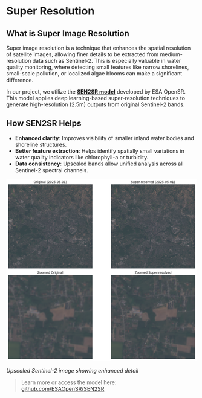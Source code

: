# Super Resolution
## What is Super Image Resolution
Super image resolution is a technique that enhances the spatial resolution of satellite images, allowing finer details to be extracted from medium-resolution data such as Sentinel-2. This is especially valuable in water quality monitoring, where detecting small features like narrow shorelines, small-scale pollution, or localized algae blooms can make a significant difference.

In our project, we utilize the **[SEN2SR model](https://github.com/ESAOpenSR/SEN2SR)** developed by ESA OpenSR. This model applies deep learning-based super-resolution techniques to generate high-resolution (2.5m) outputs from original Sentinel-2 bands.

## How SEN2SR Helps

- **Enhanced clarity**: Improves visibility of smaller inland water bodies and shoreline structures.
- **Better feature extraction**: Helps identify spatially small variations in water quality indicators like chlorophyll-a or turbidity.
- **Data consistency**: Upscaled bands allow unified analysis across all Sentinel-2 spectral channels.

![Super Resolution Example](docs_images/sr.png)

*Upscaled Sentinel-2 image showing enhanced detail*

> Learn more or access the model here: [github.com/ESAOpenSR/SEN2SR](https://github.com/ESAOpenSR/SEN2SR)